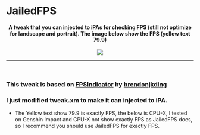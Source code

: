 # JailedFPS

<div style="text-align: center;">
<b>A tweak that you can injected to iPAs for checking FPS (still not optimize for landscape and portrait). The image below show the FPS (yellow text 79.9)</b><br><br>

<img src="https://github.com/34306/JailedFPS/blob/main/Preview.PNG">
</div>

___
<br>

### This tweak is based on [FPSIndicator](https://github.com/brendonjkding/FPSIndicator) by [brendonjkding](https://github.com/brendonjkding)
### I just modified tweak.xm to make it can injected to iPA.
- The Yellow text show 79.9 is exactly FPS, the below is CPU-X, I tested on Genshin Impact and CPU-X not show exactly FPS as JailedFPS does, so I recommend you should use JailedFPS for exactly FPS.
